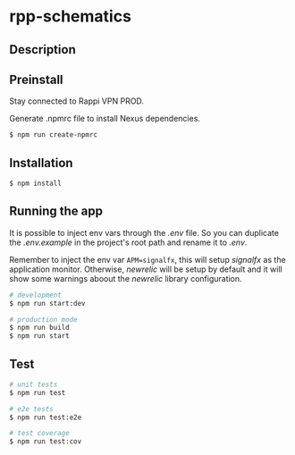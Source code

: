 # rpp-schematics

## Description

## Preinstall

Stay connected to Rappi VPN PROD.

Generate .npmrc file to install Nexus dependencies.
```bash
$ npm run create-npmrc
```


## Installation



```bash
$ npm install
```

## Running the app

It is possible to inject env vars through the *.env* file. So you can duplicate the *.env.example* in the project's root path and rename it to *.env*.

Remember to inject the env var `APM=signalfx`, this will setup *signalfx* as the application monitor. Otherwise, *newrelic* will be setup by default and it will show some warnings aboout the *newrelic* library configuration.

```bash
# development
$ npm run start:dev

# production mode
$ npm run build
$ npm run start
```

## Test

```bash
# unit tests
$ npm run test

# e2e tests
$ npm run test:e2e

# test coverage
$ npm run test:cov
```
